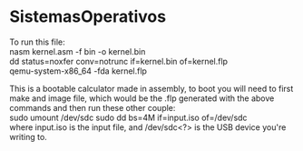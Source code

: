 # SistemasOperativos
To run this file:  
nasm kernel.asm -f bin -o kernel.bin  
dd status=noxfer conv=notrunc if=kernel.bin of=kernel.flp  
qemu-system-x86_64 -fda kernel.flp  

This is a bootable calculator made in assembly, to boot you will need to first make and image file, which would be the .flp generated with the above commands and then run these other couple:  
sudo umount /dev/sdc<?>  
sudo dd bs=4M if=input.iso of=/dev/sdc<?>  
where  input.iso is the input file, and /dev/sdc<?> is the USB device you're writing to.


